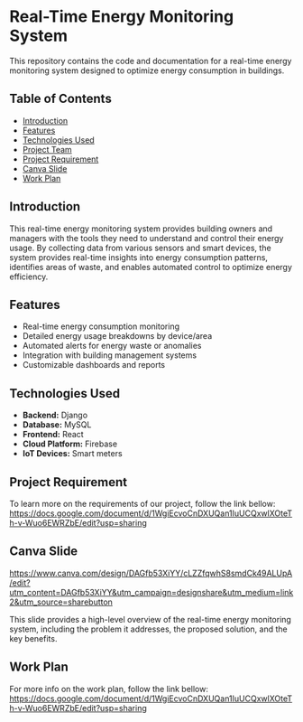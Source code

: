 # Real-Time Energy Monitoring System

This repository contains the code and documentation for a real-time energy monitoring system designed to optimize energy consumption in buildings.

## Table of Contents

*   [Introduction](#introduction)
*   [Features](#features)
*   [Technologies Used](#technologies-used)
*   [Project Team](#project-team)
*   [Project Requirement](#problem-statement-justification)   
*   [Canva Slide](#canva-slide)
*   [Work Plan](#work-plan)

## Introduction

This real-time energy monitoring system provides building owners and managers with the tools they need to understand and control their energy usage. By collecting data from various sensors and smart devices, the system provides real-time insights into energy consumption patterns, identifies areas of waste, and enables automated control to optimize energy efficiency.

## Features

*   Real-time energy consumption monitoring
*   Detailed energy usage breakdowns by device/area
*   Automated alerts for energy waste or anomalies
*   Integration with building management systems
*   Customizable dashboards and reports

## Technologies Used

*   **Backend:** Django
*   **Database:** MySQL
*   **Frontend:** React
*   **Cloud Platform:** Firebase
*   **IoT Devices:** Smart meters

## Project Requirement
To learn more on the requirements of our project, follow the link bellow:
https://docs.google.com/document/d/1WgiEcvoCnDXUQan1IuUCQxwlXOteTh-v-Wuo6EWRZbE/edit?usp=sharing

## Canva Slide

https://www.canva.com/design/DAGfb53XiYY/cLZZfqwhS8smdCk49ALUpA/edit?utm_content=DAGfb53XiYY&utm_campaign=designshare&utm_medium=link2&utm_source=sharebutton

This slide provides a high-level overview of the real-time energy monitoring system, including the problem it addresses, the proposed solution, and the key benefits.

## Work Plan
For more info on the work plan, follow the link bellow:
https://docs.google.com/document/d/1WgiEcvoCnDXUQan1IuUCQxwlXOteTh-v-Wuo6EWRZbE/edit?usp=sharing
